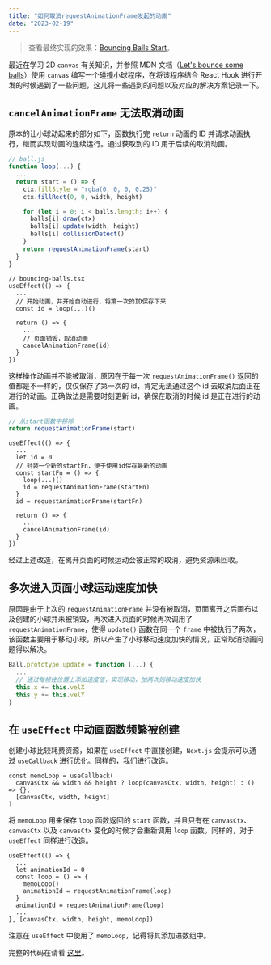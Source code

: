 ```yaml
---
title: "如何取消requestAnimationFrame发起的动画"
date: "2023-02-19"
---
```


> 查看最终实现的效果：[Bouncing Balls Start](https://keguigong.github.io/bubble-sort-animation/bouncing-balls)。

最近在学习 2D `canvas` 有关知识，并参照 MDN 文档（[Let's bounce some balls](https://developer.mozilla.org/en-US/docs/Learn/JavaScript/Objects/Object_building_practice#lets_bounce_some_balls)）使用 `canvas` 编写一个碰撞小球程序，在将该程序结合 React Hook 进行开发的时候遇到了一些问题，这儿将一些遇到的问题以及对应的解决方案记录一下。

## `cancelAnimationFrame` 无法取消动画

原本的让小球动起来的部分如下，函数执行完 `return` 动画的 ID 并请求动画执行，继而实现动画的连续运行。通过获取到的 ID 用于后续的取消动画。

```js
// ball.js
function loop(...) {
  ...
  return start = () => {
    ctx.fillStyle = "rgba(0, 0, 0, 0.25)"
    ctx.fillRect(0, 0, width, height)

    for (let i = 0; i < balls.length; i++) {
      balls[i].draw(ctx)
      balls[i].update(width, height)
      balls[i].collisionDetect()
    }
    return requestAnimationFrame(start)
  }
}
```

```tsx
// bouncing-balls.tsx
useEffect(() => {
  ...
  // 开始动画，并开始自动进行，将第一次的ID保存下来
  const id = loop(...)()

  return () => {
    ...
    // 页面销毁，取消动画
    cancelAnimationFrame(id)
  }
})
```

这样操作动画并不能被取消，原因在于每一次 `requestAnimationFrame()` 返回的值都是不一样的，仅仅保存了第一次的 id，肯定无法通过这个 id 去取消后面正在进行的动画。正确做法是需要时刻更新 id，确保在取消的时候 id 是正在进行的动画。

```js
// 从start函数中移除
return requestAnimationFrame(start)
```

```tsx
useEffect(() => {
  ...
  let id = 0
  // 封装一个新的startFn，便于使用id保存最新的动画
  const startFn = () => {
    loop(...)()
    id = requestAnimationFrame(startFn)
  }
  id = requestAnimationFrame(startFn)

  return () => {
    ...
    cancelAnimationFrame(id)
  }
})
```

经过上述改造，在离开页面的时候运动会被正常的取消，避免资源未回收。

## 多次进入页面小球运动速度加快

原因是由于上次的 `requestAnimationFrame` 并没有被取消，页面离开之后画布以及创建的小球并未被销毁，再次进入页面的时候再次调用了 `requestAnimationFrame`，使得 `update()` 函数在同一个 `frame` 中被执行了两次，该函数主要用于移动小球，所以产生了小球移动速度加快的情况，正常取消动画问题得以解决。

```js
Ball.prototype.update = function (...) {
  ...
  // 通过每帧往位置上添加速度值，实现移动，加两次则移动速度加快
  this.x += this.velX
  this.y += this.velY
}
```

## 在 `useEffect` 中动画函数频繁被创建

创建小球比较耗费资源，如果在 `useEffect` 中直接创建，`Next.js` 会提示可以通过 `useCallback` 进行优化。同样的，我们进行改造。

```tsx
const memoLoop = useCallback(
  canvasCtx && width && height ? loop(canvasCtx, width, height) : () => {},
  [canvasCtx, width, height]
)
```

将 `memoLoop` 用来保存 `loop` 函数返回的 `start` 函数，并且只有在 `canvasCtx`、`canvasCtx` 以及 `canvasCtx` 变化的时候才会重新调用 `loop` 函数。同样的，对于 `useEffect` 同样进行改造。

```tsx
useEffect(() => {
  ...
  let animationId = 0
  const loop = () => {
    memoLoop()
    animationId = requestAnimationFrame(loop)
  }
  animationId = requestAnimationFrame(loop)
  ...
}, [canvasCtx, width, height, memoLoop])
```

注意在 `useEffect` 中使用了 `memoLoop`，记得将其添加进数组中。

完整的代码在请看 [这里](https://github.com/keguigong/next-blog/tree/blog/components/bouncing-balls)。

